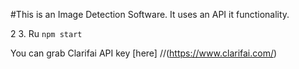 #This is an Image Detection Software.
It uses an API it functionality.

2
3. Ru `npm start`


You can grab Clarifai API key [here] 
//(https://www.clarifai.com/)
